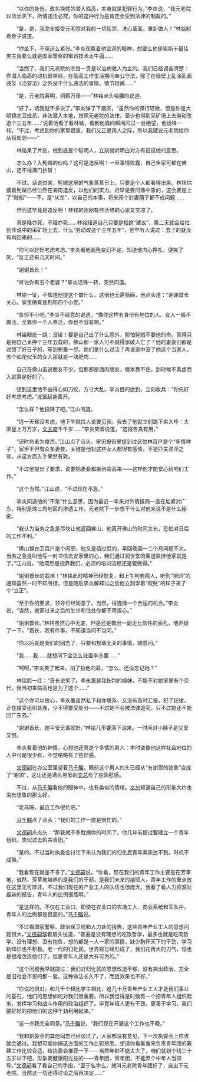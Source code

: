 　　“以你的身份，改名换姓的潜入临高，本身就是犯罪行为。”李炎说，“我元老院以法治天下，所谓违法必究，你的这种行为是肯定会受到法律的制裁的。”

　　“是，是，我完全接受元老院对我的一切惩罚，洗心革面，重新做人！”林铭躬着身子说道。

　　“你坐下，不用这么紧张。”李炎观察着他空洞的眼神，想要么他是奥斯卡最佳男主角要么就是国家警察的审讯技术太牛逼……

　　“当然了，我们元老院的宗旨一贯是以治病救人为主的。我们已经调查清楚：你潜入临高的动机很单纯，在临高工作生活期间奉公守法，除了在墙壁上乱涂乱画违反《治安法》之外没干什么违法的事情。情节轻微……”

　　“是，元老院英明，洞察万里——”林铭点头哈腰的说道。

　　“好了，话我就不多说了。”李炎弹了下烟灰，“虽然你的罪行轻微，但是你是大明锦衣卫成员，非法潜入本地，按照元老院的法律，至少也得到采矿场上去劳动改造个三五年……”说着他看了看林铭，看到他眉间瞬间闪过一丝绝望，他话锋一转，“不过，考虑到你的家累很重，我们又正是用人之际，所以我建议元老院给你从轻处罚——”

　　林铭呆了片刻，他到底是个聪明人，立刻就听明白对方有招揽他的意思。

　　怎么办？入髡贼的伙吗？这可是造反啊！一旦事情败露，自己全家可都在佛山，还不得满门抄斩！

　　不过。话说过来，髡贼这里的气象蒸蒸日上。只要是个人都看得出来。林铭估摸着髡贼已经公然在海南造反，以他们的实力。迟早是要问鼎中原的，这会要是上了“贼船”——不，是“从龙”，以自己的本事，将来闹个封妻荫子都不成问题……

　　然而这毕竟是造反啊！林铭的刚刚有些活络的心思又变凉了。

　　真是降亦死，不降亦死……林铭知道自己只要是拒绝“建议”，第二天就会给拉到传说中的采矿场上去，什么“劳动改造个三年五年”，他早听人说过：去了的就没有再回来的……

　　“你可以好好考虑考虑。”李炎看他面色变幻不定。知道他内心挣扎，便笑了笑，“反正还有几天时间。”

　　“谢谢首长！”

　　“听说你有五个老婆？”李炎话锋一转，突然问道。

　　林铭一怔，不知道他提这个做什么，这倒也无需隐瞒，他点头道：“谢谢首长关心，家里确有拙荆和四个小妾。”

　　“负担不小吧。”李炎不经意的说道，“像你这样有身份有地位的人。女人一般不做活，全靠你一个人养活，你也不容易啊。”

　　林铭眼皮一跳：没错！要是自己出了什么意外，那怕髡贼不要他的命。真得只是把自己关押个三年五载的，佛山那一家人可不就得家破人亡了？他的妻妾们都是过惯了好日子的，等到积蓄一尽。她们拿什么过活？再说家中没了他这个当家人，五个如花似玉的女人那就是一块肥肉……

　　自己在佛山虽说朋友不少。但那都是酒肉朋友，根本靠不住。到时候不乘虚而入就算是好的了。

　　想到这里他不由得心如刀绞，方寸大乱。李炎目的达到，立刻收兵：“你先好好考虑考虑。”说罢起身离开。

　　“怎么样？他投降了吧。”江山问道。

　　“连一天都没考虑，他下午就找人说要见我，我去了他就立刻跪下来大呼：大宋皇上万万岁，[文主席][y002]千千岁……”李炎笑着说道，“这报告真有用。”

　　“识时务者为俊杰。”江山点了点头。审讯报告里提到过这位林百户是个“多情种子”，家里不但有众多妻妾，关键是他对这些女人都很有感情，不是匹夫滥淫之辈。从这方面入手果然有效。

　　“不过他提出了要求，说要把妻妾都搬到临高来——这样他才能安心给咱们工作。”

　　“这个当然。”江山说，“不过现在不急。”

　　李炎知道他的“不急”什么意思，因为最近一年来对外情报局一直在加紧对广东，特别是珠三角地区的渗透工作。元老院下一步想干什么对他来说不是什么秘密。

　　“我认为当务之急是尽快让他返回佛山，他离开佛山的时间太长，恐怕对日后的工作不利。”

　　“佛山锦衣卫百户是个闲职，他又是请过假的，早回晚回一二个月问题不大。当务之急是叫他写一封书信去安家里的心，我们通过润世堂的渠道监控他家就是了。”江山说，“他既然是投靠我们，必须的培训流程还是要做得。”

　　“谢谢首长的栽培！”林铭此时精神已经恢复，和上午判若两人，听到“培训”的通知虽然一时不知所措，但是随后李炎解释过之后他立刻学着“假髡”的样子来了个“立正”。

　　“至于你的要求，领导已经同意了。当然，得选择一个合适的机会。”李炎说，“当然，搬家过来之后的生计和住处你都不用担心。”

　　“谢谢首长。”林铭虽然心中无底，但是还是做出一副无比信任的面孔，他迟疑了一下，“首长，我有件事，不知道当问不当问。”

　　“你以后就是我们的同志了，只要和规章无关的事情，随意问。”

　　“我……我……就想问下会怎么处置李永薰……”

　　“呵呵，”李炎笑了起来，拍了拍他的肩，“怎么，还没忘记她？”

　　林铭脸一红：“首长说笑了。李永薰是我拙荆的姨妹，不能不对她家里有个交代，我当初来临高也是为了这个……”

　　“这个你可以放心，李永薰虽然私下和你联系，又没有及时汇报，犯了纪律，正在接受组织处理，少不得要受处分——不过她不会被法律追究。只不过她还不能回广东去。”

　　“谢谢首长，她平安无事就好。”林铭几乎要落下泪来。一时间对小姨子是又爱又恨。

　　李炎看着他的神情，心想他还真是个多情的男人：本时空像他这样社会地位的人中可是很少有，不觉略略有了些好感。

　　[文德嗣][y002]在办公室里望着[马千瞩][y005]，眼前这个男人的头已经从“有谢顶的迹象”变成了“谢顶”，这让还是满头黑发的[文总][y002]有了些快慰感。

　　不过，从[马千瞩][y005]看他的眼神中，也有类似的情绪。[文总][y002]知道自己的形象大约也没有想象的那么好。

　　“老马呀，最近工作很忙吧。”

　　[马千瞩][y005]点了点头：“我们的工作一直是很忙的。”

　　[文德嗣][y002]点点头：“那我就不多耽搁你的时间了。你几年前提过要建立一个青年组织。类似过去的共青团。”

　　“是的。不过当时执委会讨论下来认为我们的归化民青年素质达不到。时机不成熟。”

　　“我看现在就差不多了。”[文德嗣][y002]说，“你看，现在我们的青年工作主要是在芳草地。诚然，芳草地培养的是我们的干部，是我们未来的接班人，青年工作的重点放在这里无可厚非。不过我们现在的产业工人的队伍也很庞大，我看了看人力资源处最新的报告，青年人的比例很高啊。”

　　“是这样的。不仅在工业口，即使在农业口的农场工人、商业系统和军队中，青年人的比例都是很高的。”[马千瞩][y005]说。

　　“不过看国家警察、政治保卫局和人力处的报告，这些青年产业工人的思想问题很大，”[文德嗣][y002]皱着眉头说道，“普遍是没有理想的吃饭哲学，最多也就是吃肉哲学。没有理想、没有抱负，想的都是一人一家的事情，缺少胸怀天下的干劲，学习新知识也不积极。老一代的归化民，世界观已经形成了，我们花再大的力气，怕也是很难改造他们了。但是青年人还是大有可为的。”

　　“这个问题我早就提过：我们对归化民的思想改造不够，没有突出政治，完全是旧社会市恩的那一套。这种做法长久不了，而且效果也不好。”

　　“你说的很对。和几千个相比学生相比，这几十万青年产业工人才是我们事业的基石，他们的思想如何对我们很重要。所以我觉得是时候有一个把青年人组织起来，发挥学习和战斗作用的政治组织了。毕竟年轻人更有干劲，更善于学习，我们要好好的把他们的这种干劲利用起来。”

　　“这一点我完全同意。”[马千瞩][y005]说，“我们现在开展这个工作也不晚。”

　　“我和执委会的其他同志已经谈过了，大家都没有意见，下一次执委会上应该就会通过。我想可能你搞这方面的工作比较熟悉，想请你看看谁来负责青年团的筹建工作比较合适，给执委会推荐一下——当然年龄不能太大了，咱们就划个线三十五岁以下吧，形象要健康阳光些的——青年团，青年团，不能弄个中年人当领导。”[文德嗣][y002]看了看自己的手指，“至于名字么，就叫元老院青年团好了，突出下元老院。当然这一切还得讨论之后再决定……”

[y002]: /characters/y002 "文德嗣"
[y005]: /characters/y005 "马千瞩"
